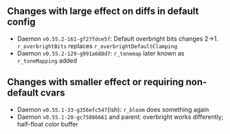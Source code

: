 ## Changes with large effect on diffs in default config
- Daemon `v0.55.2-161-gf27fdce5f`: Default overbright bits changes 2->1. `r_overbrightBits` replaces `r_overbrightDefaultClamping`
- Daemon `v0.55.2-129-g991a688d7`: `r_tonemap` later known as `r_toneMapping` added

## Changes with smaller effect or requiring non-default cvars
- Daemon `v0.55.1-33-g356efc547`(ish): `r_bloom` does something again
- Daemon `v0.55.1-20-gc75086661` and parent: overbright works differently; half-float color buffer
